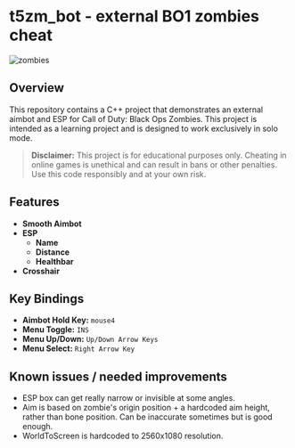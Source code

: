 # t5zm_bot - external BO1 zombies cheat

![zombies](https://i.imgur.com/MlwNfeG.png)

## Overview

This repository contains a C++ project that demonstrates an external aimbot and ESP for Call of Duty: Black Ops Zombies. This project is intended as a learning project and is designed to work exclusively in solo mode.

> **Disclaimer:** This project is for educational purposes only. Cheating in online games is unethical and can result in bans or other penalties. Use this code responsibly and at your own risk.

## Features

- **Smooth Aimbot** 
- **ESP** 
  - **Name** 
  - **Distance** 
  - **Healthbar**
- **Crosshair**

## Key Bindings

- **Aimbot Hold Key:** `mouse4`
- **Menu Toggle:** `INS`
- **Menu Up/Down:** `Up/Down Arrow Keys`
- **Menu Select:** `Right Arrow Key`

## Known issues / needed improvements

- ESP box can get really narrow or invisible at some angles.
- Aim is based on zombie's origin position + a hardcoded aim height, rather than bone position. Can be inaccurate sometimes but is good enough.
- WorldToScreen is hardcoded to 2560x1080 resolution. 
